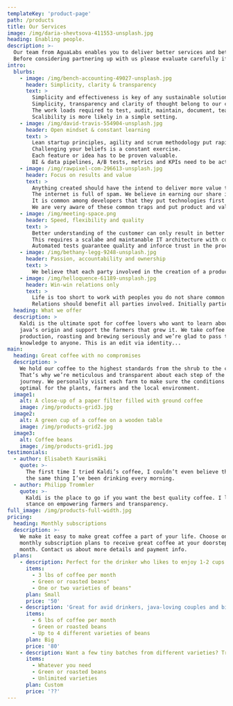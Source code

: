 ```yaml
---
templateKey: 'product-page'
path: /products
title: Our Services
image: /img/daria-shevtsova-411553-unsplash.jpg
heading: Enabling people.
description: >-
  Our team from AguaLabs enables you to deliver better services and better products.
  Before considering partnering up with us please evaluate carefully if you share our beliefs & values.
intro:
  blurbs:
    - image: /img/bench-accounting-49027-unsplash.jpg
      header: Simplicity, clarity & transparency
      text: >
        Simplicity and effectiveness is key of any sustainable solution, be it digital or analog.
        Simplicity, transparency and clarity of thought belong to our core values.
        The work loads required to test, audit, maintain, document, teach shrink immensly.
        Scalibility is more likely in a simple setting.
    - image: /img/david-travis-554904-unsplash.jpg
      header: Open mindset & constant learning
      text: >
        Lean startup principles, agility and scrum methodology put rapid learning and product cycles first.
        Challenging your beliefs is a constant exercise.
        Each feature or idea has to be proven valuable.
        BI & data pipelines, A/B tests, metrics and KPIs need to be actionable and straight forward to understand.
    - image: /img/rawpixel-com-296613-unsplash.jpg
      header: Focus on results and value
      text: >
        Anything created should have the intend to deliver more value than there was before.
        The internet is full of spam. We believe in earning our share in giving more than we ask for.
        It is common among developers that they put technologies first or think in their sweet spot only.
        We are very aware of these common traps and put product and value creation first.
    - image: /img/meeting-space.png
      header: Speed, flexibility and quality
      text: >
        Better understanding of the customer can only result in better products if the new learnings are implemented.
        This requires a scalabe and maintanable IT architecture with continuous integration and development.
        Automated tests guarantee quality and inforce trust in the processes.
    - image: /img/bethany-legg-9248-unsplash.jpg
      header: Passion, accountability and ownership
      text: >
        We believe that each party involved in the creation of a product needs to invest themself seriously.
    - image: /img/helloquence-61189-unsplash.jpg
      header: Win-win relations only
      text: >
        Life is too short to work with peoples you do not share common values with.
        Relations should benefit all parties involved. Initially parties must trust each other until proven unworthy.
  heading: What we offer
  description: >
    Kaldi is the ultimate spot for coffee lovers who want to learn about their
    java’s origin and support the farmers that grew it. We take coffee
    production, roasting and brewing seriously and we’re glad to pass that
    knowledge to anyone. This is an edit via identity...
main:
  heading: Great coffee with no compromises
  description: >
    We hold our coffee to the highest standards from the shrub to the cup.
    That’s why we’re meticulous and transparent about each step of the coffee’s
    journey. We personally visit each farm to make sure the conditions are
    optimal for the plants, farmers and the local environment.
  image1:
    alt: A close-up of a paper filter filled with ground coffee
    image: /img/products-grid3.jpg
  image2:
    alt: A green cup of a coffee on a wooden table
    image: /img/products-grid2.jpg
  image3:
    alt: Coffee beans
    image: /img/products-grid1.jpg
testimonials:
  - author: Elisabeth Kaurismäki
    quote: >-
      The first time I tried Kaldi’s coffee, I couldn’t even believe that was
      the same thing I’ve been drinking every morning.
  - author: Philipp Trommler
    quote: >-
      Kaldi is the place to go if you want the best quality coffee. I love their
      stance on empowering farmers and transparency.
full_image: /img/products-full-width.jpg
pricing:
  heading: Monthly subscriptions
  description: >-
    We make it easy to make great coffee a part of your life. Choose one of our
    monthly subscription plans to receive great coffee at your doorstep each
    month. Contact us about more details and payment info.
  plans:
    - description: Perfect for the drinker who likes to enjoy 1-2 cups per day.
      items:
        - 3 lbs of coffee per month
        - Green or roasted beans"
        - One or two varieties of beans"
      plan: Small
      price: '50'
    - description: 'Great for avid drinkers, java-loving couples and bigger crowds'
      items:
        - 6 lbs of coffee per month
        - Green or roasted beans
        - Up to 4 different varieties of beans
      plan: Big
      price: '80'
    - description: Want a few tiny batches from different varieties? Try our custom plan
      items:
        - Whatever you need
        - Green or roasted beans
        - Unlimited varieties
      plan: Custom
      price: '??'
---
```

